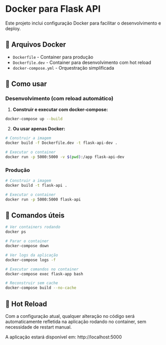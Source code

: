 # Docker para Flask API

Este projeto inclui configuração Docker para facilitar o desenvolvimento e deploy.

## 🐳 Arquivos Docker

- `Dockerfile` - Container para produção
- `Dockerfile.dev` - Container para desenvolvimento com hot reload
- `docker-compose.yml` - Orquestração simplificada

## 🚀 Como usar

### Desenvolvimento (com reload automático)

1. **Construir e executar com docker-compose:**
```bash
docker-compose up --build
```

2. **Ou usar apenas Docker:**
```bash
# Construir a imagem
docker build -f Dockerfile.dev -t flask-api-dev .

# Executar o container
docker run -p 5000:5000 -v $(pwd):/app flask-api-dev
```

### Produção

```bash
# Construir a imagem
docker build -t flask-api .

# Executar o container
docker run -p 5000:5000 flask-api
```

## 📝 Comandos úteis

```bash
# Ver containers rodando
docker ps

# Parar o container
docker-compose down

# Ver logs da aplicação
docker-compose logs -f

# Executar comandos no container
docker-compose exec flask-app bash

# Reconstruir sem cache
docker-compose build --no-cache
```

## 🔄 Hot Reload

Com a configuração atual, qualquer alteração no código será automaticamente refletida na aplicação rodando no container, sem necessidade de restart manual.

A aplicação estará disponível em: http://localhost:5000
